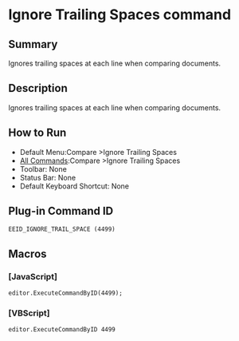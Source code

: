 # Ignore Trailing Spaces command

## Summary

Ignores trailing spaces at each line when comparing documents.

## Description

Ignores trailing spaces at each line when comparing documents.

## How to Run

- Default Menu:Compare \>Ignore Trailing Spaces
- [All Commands](../tools/all_commands):Compare \>Ignore Trailing Spaces
- Toolbar: None
- Status Bar: None
- Default Keyboard Shortcut: None

## Plug-in Command ID

```
EEID_IGNORE_TRAIL_SPACE (4499)```

## Macros

### \[JavaScript\]

```
editor.ExecuteCommandByID(4499);
```

### \[VBScript\]

```
editor.ExecuteCommandByID 4499
```
